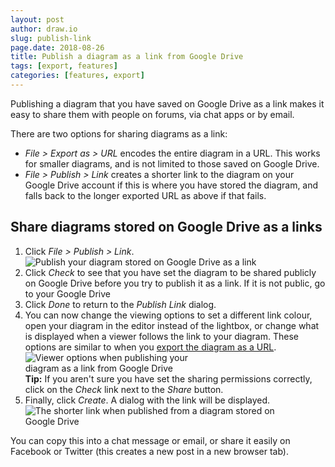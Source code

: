 ```yaml
---
layout: post
author: draw.io
slug: publish-link
page.date: 2018-08-26
title: Publish a diagram as a link from Google Drive
tags: [export, features]
categories: [features, export]
---
```


Publishing a diagram that you have saved on Google Drive as a link makes it easy to share them with people on forums, via chat apps or by email.

There are two options for sharing diagrams as a link:
- _File > Export as > URL_ encodes the entire diagram in a URL. This works for smaller diagrams, and is not limited to those saved on Google Drive.
- _File > Publish > Link_ creates a shorter link to the diagram on your Google Drive account if this is where you have stored the diagram, and falls back to the longer exported URL as above if that fails.

## Share diagrams stored on Google Drive as a links

1. Click _File > Publish > Link_.
<br /><img src="/assets/img/blog/file-publish-link.png" style="width=100%;max-width:400px;height:auto;" alt="Publish your diagram stored on Google Drive as a link">
2. Click _Check_ to see that you have set the diagram to be shared publicly on Google Drive before you try to publish it as a link. If it is not public, go to your Google Drive
3. Click _Done_ to return to the _Publish Link_ dialog.
4. You can now change the viewing options to set a different link colour, open your diagram in the editor instead of the lightbox, or change what is displayed when a viewer follows the link to your diagram. These options are similar to when you [export the diagram as a URL](/blog/export-url.html).
<br /><img src="/assets/img/blog/publish-link-options.png" style="width=100%;max-width:300px;height:auto;" alt="Viewer options when publishing your diagram as a link from Google Drive">
<br />**Tip:** If you aren't sure you have set the sharing permissions correctly, click on the _Check_ link next to the _Share_ button.
5. Finally, click _Create_. A dialog with the link will be displayed.
<br /><img src="/assets/img/blog/google-drive-published-link.png" style="width=100%;max-width:400px;height:auto;" alt="The shorter link when published from a diagram stored on Google Drive">

You can copy this into a chat message or email, or share it easily on Facebook or Twitter (this creates a new post in a new browser tab).
